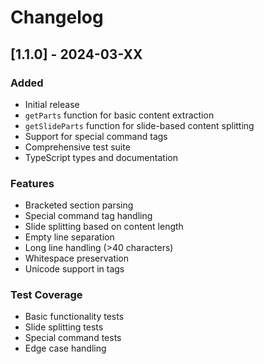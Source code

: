 # Changelog

## [1.1.0] - 2024-03-XX

### Added
- Initial release
- `getParts` function for basic content extraction
- `getSlideParts` function for slide-based content splitting
- Support for special command tags
- Comprehensive test suite
- TypeScript types and documentation

### Features
- Bracketed section parsing
- Special command tag handling
- Slide splitting based on content length
- Empty line separation
- Long line handling (>40 characters)
- Whitespace preservation
- Unicode support in tags

### Test Coverage
- Basic functionality tests
- Slide splitting tests
- Special command tests
- Edge case handling 